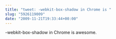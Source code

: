 ```yaml
---
title: "tweet: -webkit-box-shadow in Chrome is "
slug: "5926119009"
date: "2009-11-21T19:33:44+00:00"
---
```

-webkit-box-shadow in Chrome is awesome.